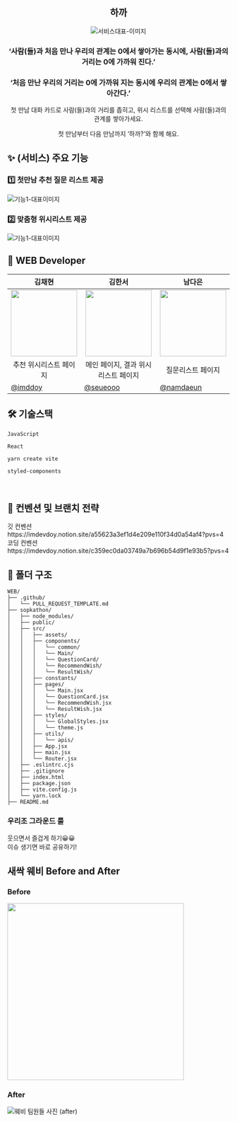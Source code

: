 <div align="center">

<h2>하까</h2>

<img src=""  alt="서비스대표-이미지" />
<h3>‘사람(들)과 처음 만나 우리의 관계는 0에서 쌓아가는 동시에, 사람(들)과의 거리는 0에 가까워 진다.’</h3>
<h3>‘처음 만난 우리의 거리는 0에 가까워 지는 동시에 우리의 관계는 0에서 쌓아간다.’</h3>

첫 만남 대화 카드로 사람(들)과의 거리를 좁히고,
위시 리스트를 선택해 사람(들)과의 관계를 쌓아가세요.

첫 만남부터 다음 만남까지 ‘하까?’와 함께 해요.
</div>

<h2> ✨ (서비스) 주요 기능 </h2>

<h3> 1️⃣ 첫만남 추천 질문 리스트 제공</h3>
<img src=""  alt="기능1-대표이미지" />


<h3> 2️⃣ 맞춤형 위시리스트 제공</h3>
<img src=""  alt="기능1-대표이미지" />


## 🌱 WEB Developer

| <center> 김채현 </center>                                                                          | <center>김한서 </center>                                                                                | <center>남다은</center>                                                                           |
| -------------------------------------------------------------------------------------------------- | ------------------------------------------------------------------------------------------------------- | ------------------------------------------------------------------------------------------------- |
| <center> <img width="150px" src="https://avatars.githubusercontent.com/u/90364711?v=4" /></center> | <center><img width="150px" src="https://avatars.githubusercontent.com/u/108131226?s=64&v=4" /></center> | <center><img width="150px" src="https://avatars.githubusercontent.com/u/96781926?v=4" /></center> |
| <center>추천 위시리스트 페이지</center>                                                                | <center>메인 페이지, 결과 위시리스트 페이지</center>                                                                     | <center>질문리스트 페이지</center>                                                               |
| [@imddoy](https://github.com/imddoy)                                                               | [@seueooo](https://github.com/seueooo)                                                                  | [@namdaeun](https://github.com/namdaeun)                                                          |


<h2> 🛠 기술스택 </h2>

`JavaScript`

`React`

`yarn create vite` 

`styled-components`   

<br/>

<h2>  📄 컨벤션 및 브랜치 전략 </h2>
깃 컨벤션 https://imdevdoy.notion.site/a55623a3ef1d4e209e110f34d0a54af4?pvs=4 <br />
코딩 컨벤션 https://imdevdoy.notion.site/c359ec0da03749a7b696b54d9f1e93b5?pvs=4

<br/>

<h2> 📁 폴더 구조 </h2>

```
WEB/
├── .github/
│   └── PULL_REQUEST_TEMPLATE.md
├── sopkathon/
│   ├── node_modules/
│   ├── public/
│   ├── src/
│   │   ├── assets/
│   │   ├── components/
│   │   │   └── common/
│   │   │   └── Main/
│   │   │   └── QuestionCard/
│   │   │   └── RecommendWish/
│   │   │   └── ResultWish/
│   │   ├── constants/
│   │   ├── pages/
│   │   │   └── Main.jsx
│   │   │   └── QuestionCard.jsx
│   │   │   └── RecommendWish.jsx
│   │   │   └── ResultWish.jsx
│   │   ├── styles/
│   │   │   └── GlobalStyles.jsx
│   │   │   └── theme.js
│   │   ├── utils/
│   │   │   └── apis/
│   │   ├── App.jsx
│   │   ├── main.jsx
│   │   └── Router.jsx
│   ├── .eslintrc.cjs
│   ├── .gitignore
│   ├── index.html
│   ├── package.json
│   ├── vite.config.js
│   └── yarn.lock
├── README.md
```

<h3>우리조 그라운드 룰</h3>
웃으면서 즐겁게 하기😀😀 <br />
이슈 생기면 바로 공유하기!

<h2> 새싹 웨비 Before and After</h2>
<h3>Before</h3>
<img src="https://github.com/NOW-SOPT-SOPKATHON-WEB-TEAM5/WEB/assets/90364711/ca3321d9-32df-49ea-a507-146eb6a2412b" width="400px" />
 
<h3>After</h3>
<img src="" alt="웨비 팀원들 사진 (after)"/>
